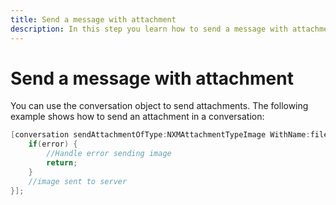 ```yaml
---
title: Send a message with attachment
description: In this step you learn how to send a message with attachment.
---
```


# Send a message with attachment

You can use the conversation object to send attachments. The following example shows how to send an attachment in a conversation:

```objective-c
[conversation sendAttachmentOfType:NXMAttachmentTypeImage WithName:filename data:data completion:^(NSError * _Nullable error) {
    if(error) {
        //Handle error sending image
        return;
    }
    //image sent to server
}];
```

